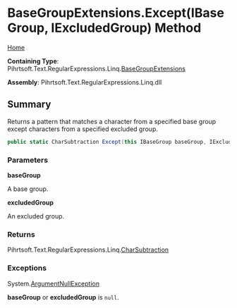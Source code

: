 # BaseGroupExtensions\.Except\(IBaseGroup, IExcludedGroup\) Method

[Home](../../../../../../README.md)

**Containing Type**: Pihrtsoft\.Text\.RegularExpressions\.Linq\.[BaseGroupExtensions](../README.md)

**Assembly**: Pihrtsoft\.Text\.RegularExpressions\.Linq\.dll

## Summary

Returns a pattern that matches a character from a specified base group except characters from a specified excluded group\.

```csharp
public static CharSubtraction Except(this IBaseGroup baseGroup, IExcludedGroup excludedGroup)
```

### Parameters

**baseGroup**

A base group\.

**excludedGroup**

An excluded group\.

### Returns

Pihrtsoft\.Text\.RegularExpressions\.Linq\.[CharSubtraction](../../CharSubtraction/README.md)

### Exceptions

System\.[ArgumentNullException](https://docs.microsoft.com/en-us/dotnet/api/system.argumentnullexception)

**baseGroup** or **excludedGroup** is `null`\.

